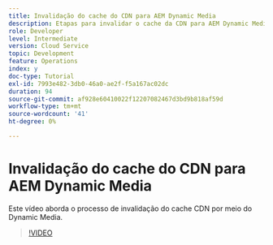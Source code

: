 ```yaml
---
title: Invalidação do cache do CDN para AEM Dynamic Media
description: Etapas para invalidar o cache da CDN para AEM Dynamic Media
role: Developer
level: Intermediate
version: Cloud Service
topic: Development
feature: Operations
index: y
doc-type: Tutorial
exl-id: 7993e482-3db0-46a0-ae2f-f5a167ac02dc
duration: 94
source-git-commit: af928e60410022f12207082467d3bd9b818af59d
workflow-type: tm+mt
source-wordcount: '41'
ht-degree: 0%

---
```


# Invalidação do cache do CDN para AEM Dynamic Media

Este vídeo aborda o processo de invalidação do cache CDN por meio do Dynamic Media.

>[!VIDEO](https://video.tv.adobe.com/v/335457?quality=12&learn=on)
